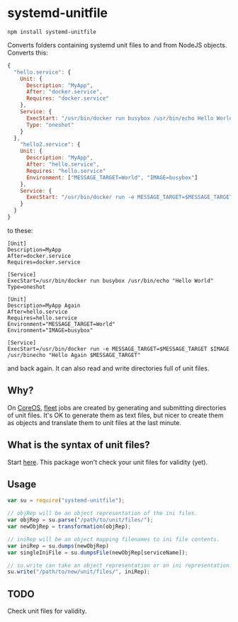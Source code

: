 # systemd-unitfile
`npm install systemd-unitfile`

Converts folders containing systemd unit files to and from NodeJS objects. Converts this:

```javascript
{
  "hello.service": {
    Unit: {
      Description: "MyApp",
      After: "docker.service",
      Requires: "docker.service"
    },
    Service: {
      ExecStart: "/usr/bin/docker run busybox /usr/bin/echo Hello World"
      Type: "oneshot"
    }
  },
    "hello2.service": {
    Unit: {
      Description: "MyApp",
      After: "hello.service",
      Requires: "hello.service"
      Environment: ["MESSAGE_TARGET=World", "IMAGE=busybox"]
    },
    Service: {
      ExecStart: "/usr/bin/docker run -e MESSAGE_TARGET=$MESSAGE_TARGET $IMAGE /usr/binecho \"Hello Again $MESSAGE_TARGET\""
    }
  }
}
```

to these:

```
[Unit]
Description=MyApp
After=docker.service
Requires=docker.service

[Service]
ExecStart=/usr/bin/docker run busybox /usr/bin/echo "Hello World"
Type=oneshot
```

```
[Unit]
Description=MyApp Again
After=hello.service
Requires=hello.service
Environment="MESSAGE_TARGET=World"
Environment="IMAGE=busybox"

[Service]
ExecStart=/usr/bin/docker run -e MESSAGE_TARGET=$MESSAGE_TARGET $IMAGE /usr/binecho "Hello Again $MESSAGE_TARGET"
```

and back again. It can also read and write directories full of unit files.

## Why?

On [CoreOS](https://coreos.com), [fleet](https://coreos.com/docs/launching-containers/launching/launching-containers-fleet/) jobs are created by generating and submitting directories of unit files. It's OK to generate them as text files, but nicer to create them as objects and translate them to unit files at the last minute.

## What is the syntax of unit files?

Start [here](http://freedesktop.org/software/systemd/man/systemd.unit.html). This package won't check your unit files for validity (yet).

## Usage

```javascript
var su = require("systemd-unitfile");

// objRep will be an object representation of the ini files.
var objRep = su.parse("/path/to/unit/files/");
var newObjRep = transformation(objRep);

// iniRep will be an object mapping filenames to ini file contents.
var iniRep = su.dumps(newObjRep)
var singleIniFile = su.dumpsFile(newObjRep[serviceName]);

// su.write can take an object representation or an ini representation.
su.write("/path/to/new/unit/files/", iniRep);
```

## TODO

Check unit files for validity.
